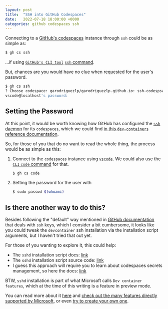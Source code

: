 ```yaml
---
layout: post
title:  "SSH into GitHub Codespaces"
date:   2022-07-18 18:00:00 +0000
categories: github codespaces ssh
---
```

Connecting to a [GitHub's codespaces](https://github.com/features/codespaces) instance through `ssh` could be as simple as:

```bash
$ gh cs ssh
```
...if using [`GitHub's CLI tool`](https://cli.github.com/) [`ssh` command](https://cli.github.com/manual/gh_codespace_ssh).

But, chances are you would have no clue when requested for the user's password.

```bash
$ gh cs ssh
? Choose codespace: garodriguezlp/garodriguezlp.github.io: ssh-codespsaces*
vscode@localhost's password:
```

## Setting the Password

At this point, it would be worth knowing how GitHub has configured the [`ssh` daemon](https://linux.die.net/man/8/sshd) for its
`codespaces`, which we could find [in this `dev-containers` reference
documentation](https://github.com/microsoft/vscode-dev-containers/blob/main/script-library/docs/sshd.md).

So, for those of you that do no want to read the whole thing, the process would be as simple as this:

1. Connect to the `codespaces` instance using
[`vscode`](https://docs.github.com/en/codespaces/developing-in-codespaces/using-github-codespaces-in-visual-studio-code). We could
also use the [`CLI` `code` command](https://cli.github.com/manual/gh_codespace_code) for that.

    ```bash
    $ gh cs code
    ```

2. Setting the password for the user with

    ```bash
    $ sudo passwd $(whoami)
    ```

## Is there another way to do this?

Besides following the "default" way mentioned in [GitHub
documentation](https://docs.github.com/en/codespaces/developing-in-codespaces/using-github-codespaces-with-github-cli#ssh-into-a-codespace)
that deals with `ssh` keys, which I consider a bit cumbersome, it looks like you could tweak the `devcontainer` ssh installation
via the installation script arguments, but I haven't tried that out yet.

For those of you wanting to explore it, this could help:

- The `sshd` installation script docs: [link](https://github.com/microsoft/vscode-dev-containers/blob/main/script-library/docs/sshd.md#syntax)
- The `sshd` installation script source code: [link](https://github.com/microsoft/vscode-dev-containers/blob/main/script-library/sshd-debian.sh)
- I guess this approach will require you to learn about codespaces secrets management, so here the docs: [link](https://docs.github.com/en/codespaces/managing-your-codespaces/managing-encrypted-secrets-for-your-codespaces)

BTW, `sshd` installation is part of what Microsoft calls `Dev container features`, which at the time of this writing is a feature in preview mode.

You can read more about it [here](https://code.visualstudio.com/docs/remote/containers#_dev-container-features-preview) and [check
out the many features directly supported by Microsoft](https://github.com/microsoft/vscode-dev-containers/tree/main/script-library/docs), or even [try to create your own one](https://github.com/microsoft/dev-container-features-template).

